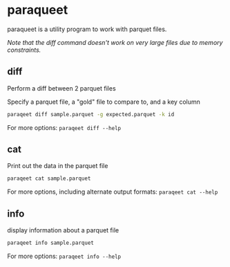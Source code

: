 # paraqueet

paraqueet is a utility program to work with parquet files.

*Note that the diff command doesn't work on very large files due to memory constraints.*

## diff

Perform a diff between 2 parquet files

Specify a parquet file, a "gold" file to compare to, and a key column

```bash
paraqeet diff sample.parquet -g expected.parquet -k id
```

For more options: `paraqeet diff --help`

## cat

Print out the data in the parquet file

```bash
paraqeet cat sample.parquet
```

For more options, including alternate output formats: `paraqeet cat --help`

## info

display information about a parquet file

```bash
paraqeet info sample.parquet
```

For more options: `paraqeet info --help`
